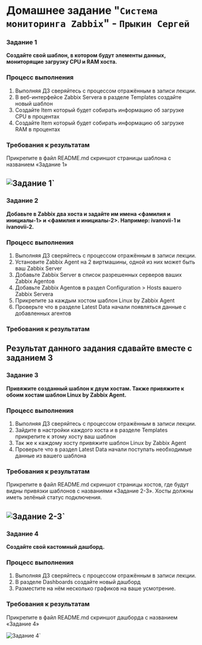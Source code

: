 # Домашнее задание "`Система мониторинга Zabbix`" - `Прыкин Сергей`

### Задание 1

**Создайте свой шаблон, в котором будут элементы данных, мониторящие загрузку CPU и RAM хоста.**

### Процесс выполнения
1. Выполняя ДЗ сверяйтесь с процессом отражённым в записи лекции.
2. В веб-интерфейсе Zabbix Servera в разделе Templates создайте новый шаблон
3. Создайте Item который будет собирать информацию об загрузке CPU в процентах
4. Создайте Item который будет собирать информацию об загрузке RAM в процентах

### Требования к результатам

Прикрепите в файл README.md скриншот страницы шаблона с названием «Задание 1»

![Задание 1](https://github.com/snprykin/homework/blob/main/%D0%9C%D0%BE%D0%BD%D0%B8%D1%82%D0%BE%D1%80%D0%B8%D0%BD%D0%B3/Zabbix_2/screenshots/1.jpg)`
---

### Задание 2

**Добавьте в Zabbix два хоста и задайте им имена <фамилия и инициалы-1> и <фамилия и инициалы-2>. Например: ivanovii-1 и ivanovii-2.**

### Процесс выполнения
1. Выполняя ДЗ сверяйтесь с процессом отражённым в записи лекции.
2. Установите Zabbix Agent на 2 виртмашины, одной из них может быть ваш Zabbix Server
3. Добавьте Zabbix Server в список разрешенных серверов ваших Zabbix Agentов
4. Добавьте Zabbix Agentов в раздел Configuration > Hosts вашего Zabbix Servera
5. Прикрепите за каждым хостом шаблон Linux by Zabbix Agent
6. Проверьте что в разделе Latest Data начали появляться данные с добавленных агентов

### Требования к результатам
Результат данного задания сдавайте вместе с заданием 3
---

### Задание 3

**Привяжите созданный шаблон к двум хостам. Также привяжите к обоим хостам шаблон Linux by Zabbix Agent.**

### Процесс выполнения
1. Выполняя ДЗ сверяйтесь с процессом отражённым в записи лекции.
2. Зайдите в настройки каждого хоста и в разделе Templates прикрепите к этому хосту ваш шаблон
3. Так же к каждому хосту привяжите шаблон Linux by Zabbix Agent
4. Проверьте что в раздел Latest Data начали поступать необходимые данные из вашего шаблона

### Требования к результатам

Прикрепите в файл README.md скриншот страницы хостов, где будут видны привязки шаблонов с названиями «Задание 2-3».
Хосты должны иметь зелёный статус подключения.

![Задание 2-3](https://github.com/snprykin/homework/blob/main/%D0%9C%D0%BE%D0%BD%D0%B8%D1%82%D0%BE%D1%80%D0%B8%D0%BD%D0%B3/Zabbix_2/screenshots/1.jpg)`
---

### Задание 4

**Создайте свой кастомный дашборд.**

### Процесс выполнения
1. Выполняя ДЗ сверяйтесь с процессом отражённым в записи лекции.
2. В разделе Dashboards создайте новый дашборд
3. Разместите на нём несколько графиков на ваше усмотрение.

### Требования к результатам

Прикрепите в файл README.md скриншот дашборда с названием «Задание 4»

![Задание 4](https://github.com/snprykin/homework/blob/main/%D0%9C%D0%BE%D0%BD%D0%B8%D1%82%D0%BE%D1%80%D0%B8%D0%BD%D0%B3/Zabbix_2/screenshots/1.jpg)`
